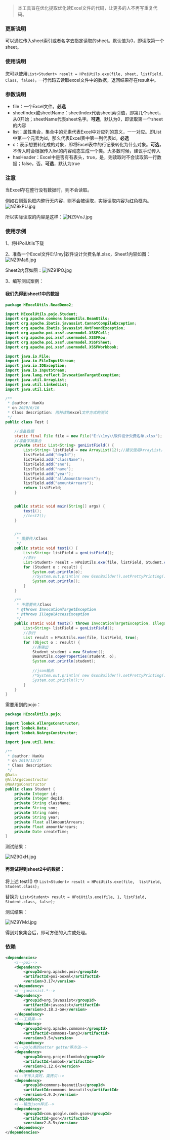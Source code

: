 > 本工具旨在优化提取优化读Excel文件的代码，让更多的人不再写重复代码。



### 更新说明

可以通过传入sheet索引或者名字去指定读取的sheet。默认值为0，即读取第一个sheet。



### 使用说明

您可以使用`List<Student> result = HPoiUtils.exe(file, sheet, listField, Class, false);` 一行代码去读取excel文件中的数据，返回结果存在result中。



### 参数说明

- file：一个Excel文件。**必选**
- sheetIndex或sheetName：sheetIndex代表sheet索引值，即第几个sheet，从0开始；sheetName代表sheet名字。**可选**，默认为0，即读取第一个sheet的内容
- list：属性集合，集合中的元素代表Excel中对应列的意义，一一对应。即List中第一个元素为id，那么代表Excel表中第一列代表id。**必选**
- c：表示想要转化成的对象，即将Excel表中的行记录转化为什么对象。**可选**，不传入时会根据传入list的内容动态生成一个类。大多数时候，建议手动传入
- hasHeader：Excel中是否有有表头，true，是，则读取时不会读取第一行数据；false，否。**可选**，默认为true



### 注意

当Excel存在整行没有数据时，则不会读取。

例如右侧蓝色框内整行无内容，则不会被读取，实际读取内容为红色框内。![NZ9kPU.jpg](https://s1.ax1x.com/2020/06/17/NZ9kPU.jpg)

所以实际读取的内容是这样：![NZ9VxJ.jpg](https://s1.ax1x.com/2020/06/17/NZ9VxJ.jpg)



### 使用示例

1、将HPoiUtils下载

2、准备一个Excel文件E:\1my|软件设计欠费名单.xlsx，Sheet1内容如图：![NZ9Ma6.jpg](https://s1.ax1x.com/2020/06/17/NZ9Ma6.jpg)

Sheet2内容如图：![NZ91PO.jpg](https://s1.ax1x.com/2020/06/17/NZ91PO.jpg)

3、编写测试案例：

#### 我们先得到sheet1中的数据

```java
package HExcelUtils.ReadDemo2;

import HExcelUtils.pojo.Student;
import org.apache.commons.beanutils.BeanUtils;
import org.apache.ibatis.javassist.CannotCompileException;
import org.apache.ibatis.javassist.NotFoundException;
import org.apache.poi.xssf.usermodel.XSSFCell;
import org.apache.poi.xssf.usermodel.XSSFRow;
import org.apache.poi.xssf.usermodel.XSSFSheet;
import org.apache.poi.xssf.usermodel.XSSFWorkbook;

import java.io.File;
import java.io.FileInputStream;
import java.io.IOException;
import java.io.InputStream;
import java.lang.reflect.InvocationTargetException;
import java.util.ArrayList;
import java.util.LinkedList;
import java.util.List;

/**
 * @author: HanXu
 * on 2020/6/16
 * Class description: 两种读取excel文件方式的测试
 */
public class Test {

    //准备数据
    static final File file = new File("E:\\1my\\软件设计欠费名单.xlsx");
    //准备字段集合
    private static List<String> genListField() {
        List<String> listField = new ArrayList(12);//建议使用ArrayList，get(i)操作更快
        listField.add("depId");
        listField.add("className");
        listField.add("sno");
        listField.add("name");
        listField.add("year");
        listField.add("allAmountArrears");
        listField.add("amountArrears");
        return listField;
    }


    public static void main(String[] args) {
        test1();
        //test2();
    }


    /**
     * 需要传入Class
     */
    public static void test1() {
        List<String> listField = genListField();
        //执行
        List<Student> result = HPoiUtils.exe(file, listField, Student.class);
        for (Student o : result) {
            System.out.println(o);
            //System.out.println( new GsonBuilder().setPrettyPrinting().create().toJson(o));
            System.out.println();
        }
    }

    /**
     * 不需要传入Class
     * @throws InvocationTargetException
     * @throws IllegalAccessException
     */
    public static void test2() throws InvocationTargetException, IllegalAccessException {
        List<String> listField = genListField();
        //执行
        List result = HPoiUtils.exe(file, listField, true);
        for (Object o : result) {
            //类输出
            Student student = new Student();
            BeanUtils.copyProperties(student, o);
            System.out.println(student);
            
            //json输出
            /*System.out.println( new GsonBuilder().setPrettyPrinting().create().toJson(o));
            System.out.println();*/
        }
    }
}
```



需要用到的pojo：

```java
package HExcelUtils.pojo;

import lombok.AllArgsConstructor;
import lombok.Data;
import lombok.NoArgsConstructor;

import java.util.Date;

/**
 * @author: HanXu
 * on 2019/12/27
 * Class description:
 */
@Data
@AllArgsConstructor
@NoArgsConstructor
public class Student {
    private Integer id;
    private Integer depId;
    private String className;
    private String sno;
    private String name;
    private String year;
    private Float allAmountArrears;
    private Float amountArrears;
    private Date createTime;
}
```



测试结果：

![NZ9GxH.jpg](https://s1.ax1x.com/2020/06/17/NZ9GxH.jpg)



#### 再测试得到sheet2中的数据：

将上述 test1() 中 `List<Student> result = HPoiUtils.exe(file,  listField, Student.class);` 

替换为 `List<Student> result = HPoiUtils.exe(file, 1, listField, Student.class, false);`

测试结果：

![NZ9YMd.jpg](https://s1.ax1x.com/2020/06/17/NZ9YMd.jpg)



得到对象集合后，即可方便的入库或处理。



### 依赖

```xml
<dependencies>
    <!--poi-->
    <dependency>
        <groupId>org.apache.poi</groupId>
        <artifactId>poi-ooxml</artifactId>
        <version>3.17</version>
    </dependency>
    <!--javassist.*-->
    <dependency>
        <groupId>org.javassist</groupId>
        <artifactId>javassist</artifactId>
        <version>3.18.2-GA</version>
    </dependency>
    <!--工具类-->
    <dependency>
        <groupId>org.apache.commons</groupId>
        <artifactId>commons-lang3</artifactId>
        <version>3.5</version>
    </dependency>
    <!--pojo类的setter getter等方法-->
    <dependency>
        <groupId>org.projectlombok</groupId>
        <artifactId>lombok</artifactId>
        <version>1.12.6</version>
    </dependency>
    <!--不传入类时，类拷贝-->
    <dependency>
        <groupId>commons-beanutils</groupId>
        <artifactId>commons-beanutils</artifactId>
        <version>1.9.3</version>
    </dependency>
    <!--输出json样式-->
    <dependency>
        <groupId>com.google.code.gson</groupId>
        <artifactId>gson</artifactId>
        <version>2.8.5</version>
    </dependency>
</dependencies>
```

